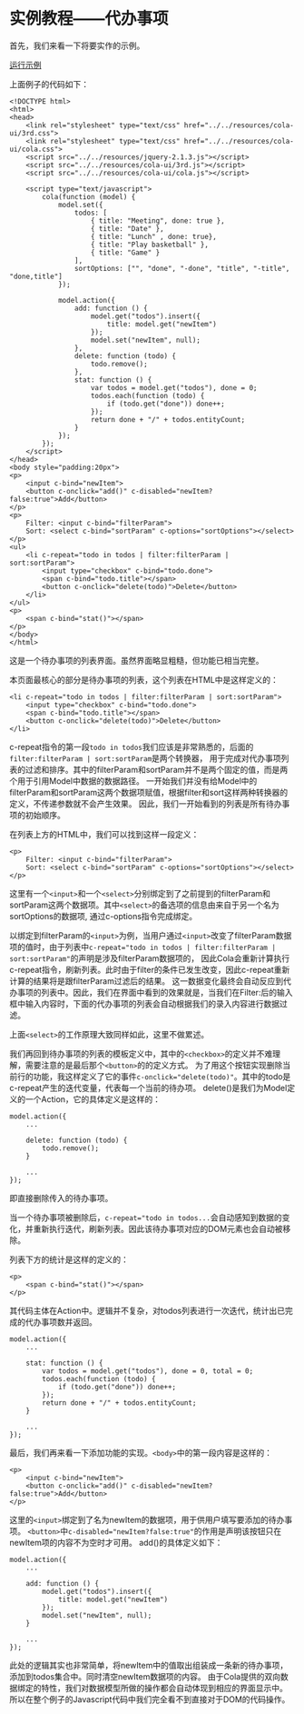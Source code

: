 # 实例教程——代办事项

首先，我们来看一下将要实作的示例。

<a href="/examples/tutorial/todo.html" target="_blank" c-widget="button; class:blue">运行示例</a>

上面例子的代码如下：
```
<!DOCTYPE html>
<html>
<head>
	<link rel="stylesheet" type="text/css" href="../../resources/cola-ui/3rd.css">
	<link rel="stylesheet" type="text/css" href="../../resources/cola-ui/cola.css">
	<script src="../../resources/jquery-2.1.3.js"></script>
	<script src="../../resources/cola-ui/3rd.js"></script>
	<script src="../../resources/cola-ui/cola.js"></script>

	<script type="text/javascript">
		cola(function (model) {
			model.set({
				todos: [
					{ title: "Meeting", done: true },
					{ title: "Date" },
					{ title: "Lunch" , done: true},
					{ title: "Play basketball" },
					{ title: "Game" }
				],
				sortOptions: ["", "done", "-done", "title", "-title", "done,title"]
			});

			model.action({
				add: function () {
					model.get("todos").insert({
						title: model.get("newItem")
					});
					model.set("newItem", null);
				},
				delete: function (todo) {
					todo.remove();
				},
				stat: function () {
					var todos = model.get("todos"), done = 0;
					todos.each(function (todo) {
						if (todo.get("done")) done++;
					});
					return done + "/" + todos.entityCount;
				}
			});
		});
	</script>
</head>
<body style="padding:20px">
<p>
	<input c-bind="newItem">
	<button c-onclick="add()" c-disabled="newItem?false:true">Add</button>
</p>
<p>
	Filter: <input c-bind="filterParam">
	Sort: <select c-bind="sortParam" c-options="sortOptions"></select>
</p>
<ul>
	<li c-repeat="todo in todos | filter:filterParam | sort:sortParam">
		<input type="checkbox" c-bind="todo.done">
		<span c-bind="todo.title"></span>
		<button c-onclick="delete(todo)">Delete</button>
	</li>
</ul>
<p>
	<span c-bind="stat()"></span>
</p>
</body>
</html>
```

这是一个待办事项的列表界面。虽然界面略显粗糙，但功能已相当完整。

本页面最核心的部分是待办事项的列表，这个列表在HTML中是这样定义的：
```
<li c-repeat="todo in todos | filter:filterParam | sort:sortParam">
	<input type="checkbox" c-bind="todo.done">
	<span c-bind="todo.title"></span>
	<button c-onclick="delete(todo)">Delete</button>
</li>
```

c-repeat指令的第一段`todo in todos`我们应该是非常熟悉的，后面的`filter:filterParam | sort:sortParam`是两个转换器，
用于完成对代办事项列表的过滤和排序。其中的filterParam和sortParam并不是两个固定的值，而是两个用于引用Model中数据的数据路径。
一开始我们并没有给Model中的filterParam和sortParam这两个数据项赋值，根据filter和sort这样两种转换器的定义，不传递参数就不会产生效果。
因此，我们一开始看到的列表是所有待办事项的初始顺序。

在列表上方的HTML中，我们可以找到这样一段定义：
```
<p>
	Filter: <input c-bind="filterParam">
	Sort: <select c-bind="sortParam" c-options="sortOptions"></select>
</p>
```

这里有一个`<input>`和一个`<select>`分别绑定到了之前提到的filterParam和sortParam这两个数据项。其中`<select>`的备选项的信息由来自于另一个名为sortOptions的数据项,
通过c-options指令完成绑定。

以绑定到filterParam的`<input>`为例，当用户通过`<input>`改变了filterParam数据项的值时，由于列表中`c-repeat="todo in todos | filter:filterParam | sort:sortParam"`的声明是涉及filterParam数据项的，
因此Cola会重新计算执行c-repeat指令，刷新列表。此时由于filter的条件已发生改变，因此c-repeat重新计算的结果将是跟filterParam过滤后的结果。
这一数据变化最终会自动反应到代办事项的列表中。因此，我们在界面中看到的效果就是，当我们在Filter:后的输入框中输入内容时，下面的代办事项的列表会自动根据我们的录入内容进行数据过滤。

上面`<select>`的工作原理大致同样如此，这里不做累述。

我们再回到待办事项的列表的模板定义中，其中的`<checkbox>`的定义并不难理解，需要注意的是最后那个`<button>`的的定义方式。
为了用这个按钮实现删除当前行的功能，我这样定义了它的事件`c-onclick="delete(todo)"`。其中的todo是c-repeat产生的迭代变量，代表每一个当前的待办项。
delete()是我们为Model定义的一个Action，它的具体定义是这样的：
```
model.action({
	...
	
	delete: function (todo) {
		todo.remove();
	}
	
	...
});
```

即直接删除传入的待办事项。

当一个待办事项被删除后，`c-repeat="todo in todos...`会自动感知到数据的变化，并重新执行迭代，刷新列表。因此该待办事项对应的DOM元素也会自动被移除。

列表下方的统计是这样的定义的：
```
<p>
	<span c-bind="stat()"></span>
</p>
```

其代码主体在Action中。逻辑并不复杂，对todos列表进行一次迭代，统计出已完成的代办事项数并返回。
```
model.action({
	...
	
	stat: function () {
		var todos = model.get("todos"), done = 0, total = 0;
		todos.each(function (todo) {
			if (todo.get("done")) done++;
		});
		return done + "/" + todos.entityCount;
	}
	
	...
});
```

最后，我们再来看一下添加功能的实现。`<body>`中的第一段内容是这样的：
```
<p>
	<input c-bind="newItem">
	<button c-onclick="add()" c-disabled="newItem?false:true">Add</button>
</p>
```

这里的`<input>`绑定到了名为newItem的数据项，用于供用户填写要添加的待办事项。
`<button>`中`c-disabled="newItem?false:true"`的作用是声明该按钮只在newItem项的内容不为空时才可用。
add()的具体定义如下：
```
model.action({
	...
	
	add: function () {
		model.get("todos").insert({
			title: model.get("newItem")
		});
		model.set("newItem", null);
	}
	
	...
});
```

此处的逻辑其实也非常简单，将newItem中的值取出组装成一条新的待办事项，添加到todos集合中。同时清空newItem数据项的内容。
由于Cola提供的双向数据绑定的特性，我们对数据模型所做的操作都会自动体现到相应的界面显示中。
所以在整个例子的Javascript代码中我们完全看不到直接对于DOM的代码操作。